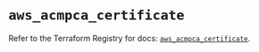 # `aws_acmpca_certificate`

Refer to the Terraform Registry for docs: [`aws_acmpca_certificate`](https://registry.terraform.io/providers/hashicorp/aws/5.70.0/docs/resources/acmpca_certificate).
